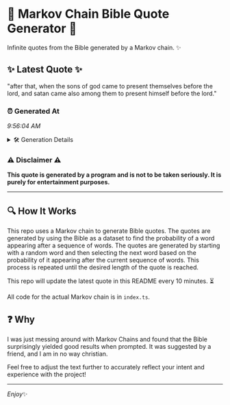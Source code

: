 # 📖 Markov Chain Bible Quote Generator 📖

Infinite quotes from the Bible generated by a Markov chain. ✨

## ✨ Latest Quote ✨
"after that, when the sons of god came to present themselves before the lord, and satan came also among them to present himself before the lord."

### ⏰ Generated At
*9:56:04 AM*

<details>
    <summary>🛠️ Generation Details</summary>
    <p>
        <strong>🌱 Seed:</strong> after<br>
        <strong>🔄 Iterations:</strong> 25<br>
        <strong>📜 Context History:</strong><br>[ after ]: that,<br>[ after, that, ]: when<br>[ after, that,, when ]: the<br>[ after, that,, when, the ]: sons<br>[ after, that,, when, the, sons ]: of<br>[ after, that,, when, the, sons, of ]: god<br>[ that,, when, the, sons, of, god ]: came<br>[ when, the, sons, of, god, came ]: to<br>[ the, sons, of, god, came, to ]: present<br>[ sons, of, god, came, to, present ]: themselves<br>[ of, god, came, to, present, themselves ]: before<br>[ god, came, to, present, themselves, before ]: the<br>[ came, to, present, themselves, before, the ]: lord,<br>[ to, present, themselves, before, the, lord, ]: and<br>[ present, themselves, before, the, lord,, and ]: satan<br>[ themselves, before, the, lord,, and, satan ]: came<br>[ before, the, lord,, and, satan, came ]: also<br>[ the, lord,, and, satan, came, also ]: among<br>[ lord,, and, satan, came, also, among ]: them<br>[ and, satan, came, also, among, them ]: to<br>[ satan, came, also, among, them, to ]: present<br>[ came, also, among, them, to, present ]: himself<br>[ also, among, them, to, present, himself ]: before<br>[ among, them, to, present, himself, before ]: the<br>[ them, to, present, himself, before, the ]: lord.<br>
    </p>
</details>

### ⚠️ Disclaimer ⚠️
**This quote is generated by a program and is not to be taken seriously. It is purely for entertainment purposes.**

---

## 🔍 How It Works

This repo uses a Markov chain to generate Bible quotes. The quotes are generated by using the Bible as a dataset to find the probability of a word appearing after a sequence of words. The quotes are generated by starting with a random word and then selecting the next word based on the probability of it appearing after the current sequence of words. This process is repeated until the desired length of the quote is reached.

This repo will update the latest quote in this README every 10 minutes. ⏳

All code for the actual Markov chain is in `index.ts`.

## ❓ Why

I was just messing around with Markov Chains and found that the Bible surprisingly yielded good results when prompted. 
It was suggested by a friend, and I am in no way christian.

Feel free to adjust the text further to accurately reflect your intent and experience with the project!

---

*Enjoy*✨
